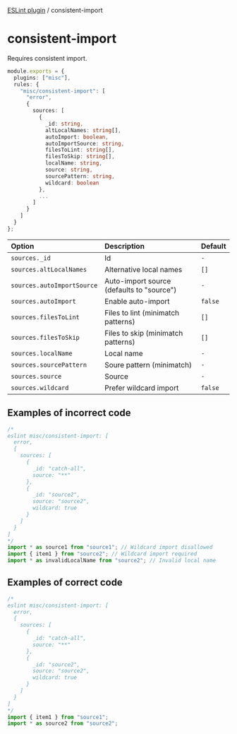 [ESLint plugin](https://ilyub.github.io/eslint-plugin-misc/) / consistent-import

# consistent-import

Requires consistent import.

```ts
module.exports = {
  plugins: ["misc"],
  rules: {
    "misc/consistent-import": [
      "error",
      {
        sources: [
          {
            _id: string,
            altLocalNames: string[],
            autoImport: boolean,
            autoImportSource: string,
            filesToLint: string[],
            filesToSkip: string[],
            localName: string,
            source: string,
            sourcePattern: string,
            wildcard: boolean
          },
          ...
        ]
      }
    ]
  }
};
```

| Option | Description | Default |
| :----- | :----- | :----- |
| `sources._id` | Id | `-` |
| `sources.altLocalNames` | Alternative local names | `[]` |
| `sources.autoImportSource` | Auto-import source (defaults to "source") | `-` |
| `sources.autoImport` | Enable auto-import | `false` |
| `sources.filesToLint` | Files to lint (minimatch patterns) | `[]` |
| `sources.filesToSkip` | Files to skip (minimatch patterns) | `[]` |
| `sources.localName` | Local name | `-` |
| `sources.sourcePattern` | Soure pattern (minimatch) | `-` |
| `sources.source` | Source | `-` |
| `sources.wildcard` | Prefer wildcard import | `false` |

## Examples of incorrect code

```ts
/*
eslint misc/consistent-import: [
  error,
  {
    sources: [
      {
        _id: "catch-all",
        source: "**"
      },
      {
        _id: "source2",
        source: "source2",
        wildcard: true
      }
    ]
  }
]
*/
import * as source1 from "source1"; // Wildcard import disallowed
import { item1 } from "source2"; // Wildcard import required
import * as invalidLocalName from "source2"; // Invalid local name
```

## Examples of correct code

```ts
/*
eslint misc/consistent-import: [
  error,
  {
    sources: [
      {
        _id: "catch-all",
        source: "**"
      },
      {
        _id: "source2",
        source: "source2",
        wildcard: true
      }
    ]
  }
]
*/
import { item1 } from "source1";
import * as source2 from "source2";
```